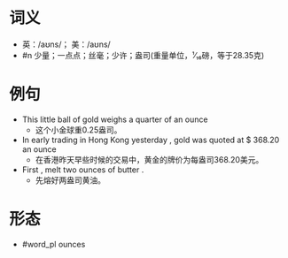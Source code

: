 # 词义
- 英：/aʊns/； 美：/aʊns/
- #n 少量；一点点；丝毫；少许；盎司(重量单位，¹⁄₁₆磅，等于28.35克)
# 例句
- This little ball of gold weighs a quarter of an ounce
	- 这个小金球重0.25盎司。
- In early trading in Hong Kong yesterday , gold was quoted at $ 368.20 an ounce
	- 在香港昨天早些时候的交易中，黄金的牌价为每盎司368.20美元。
- First , melt two ounces of butter .
	- 先熔好两盎司黄油。
# 形态
- #word_pl ounces
